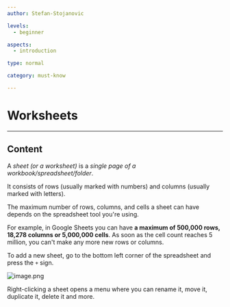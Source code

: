 ```yaml
---
author: Stefan-Stojanovic

levels:
  - beginner

aspects:
  - introduction

type: normal

category: must-know

---
```


# Worksheets

---
## Content

A *sheet (or a worksheet)* is a *single page of a workbook/spreadsheet/folder*.

It consists of rows (usually marked with numbers) and columns (usually marked with letters).

The maximum number of rows, columns, and cells a sheet can have depends on the spreadsheet tool you're using.

For example, in Google Sheets you can have **a maximum of 500,000 rows, 18,278 columns or 5,000,000 cells**. As soon as the cell count reaches 5 million, you can't make any more new rows or columns.

To add a new sheet, go to the bottom left corner of the spreadsheet and press the `+` sign.

![image.png](https://img.enkipro.com/0ea4f3f810b4934f42ddb4d704184a78.png)

Right-clicking a sheet opens a menu where you can rename it, move it, duplicate it, delete it and more.
